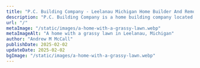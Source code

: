 ```yaml
---
title: "P.C. Building Company - Leelanau Michigan Home Builder And Remodel Expert"
description: "P.C. Building Company is a home building company located in Lake Leelanau, Michigan"
url: "/"
metaImage: "/static/images/a-home-with-a-grassy-lawn.webp"
metaImageAlt: "A home with a grassy lawn in Leelanau, Michigan"
author: "Andrew M McCall"
publishDate: 2025-02-02
updateDate: 2025-02-02
bgImage: "/static/images/a-home-with-a-grassy-lawn.webp"
---
```

